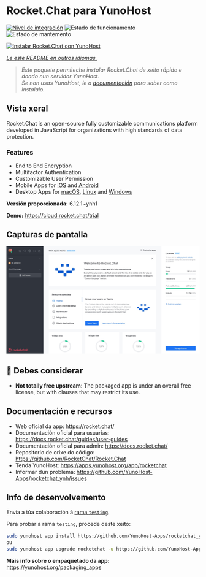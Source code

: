<!--
NOTA: Este README foi creado automáticamente por <https://github.com/YunoHost/apps/tree/master/tools/readme_generator>
NON debe editarse manualmente.
-->

# Rocket.Chat para YunoHost

[![Nivel de integración](https://dash.yunohost.org/integration/rocketchat.svg)](https://ci-apps.yunohost.org/ci/apps/rocketchat/) ![Estado de funcionamento](https://ci-apps.yunohost.org/ci/badges/rocketchat.status.svg) ![Estado de mantemento](https://ci-apps.yunohost.org/ci/badges/rocketchat.maintain.svg)

[![Instalar Rocket.Chat con YunoHost](https://install-app.yunohost.org/install-with-yunohost.svg)](https://install-app.yunohost.org/?app=rocketchat)

*[Le este README en outros idiomas.](./ALL_README.md)*

> *Este paquete permíteche instalar Rocket.Chat de xeito rápido e doado nun servidor YunoHost.*  
> *Se non usas YunoHost, le a [documentación](https://yunohost.org/install) para saber como instalalo.*

## Vista xeral

Rocket.Chat is an open-source fully customizable communications platform developed in JavaScript for organizations with high standards of data protection.

### Features

- End to End Encryption
- Multifactor Authentication
- Customizable User Permission
- Mobile Apps for [iOS](https://apps.apple.com/app/rocket-chat/id1148741252) and [Android](https://play.google.com/store/apps/details?id=chat.rocket.android)
- Desktop Apps for [macOS](https://apps.apple.com/br/app/rocket-chat/id1086818840), [Linux](https://snapcraft.io/rocketchat-desktop) and [Windows](https://releases.rocket.chat/desktop/latest/download)

**Versión proporcionada:** 6.12.1~ynh1

**Demo:** <https://cloud.rocket.chat/trial>

## Capturas de pantalla

![Captura de pantalla de Rocket.Chat](./doc/screenshots/screenshot.jpg)

## :red_circle: Debes considerar

- **Not totally free upstream**: The packaged app is under an overall free license, but with clauses that may restrict its use.

## Documentación e recursos

- Web oficial da app: <https://rocket.chat/>
- Documentación oficial para usuarias: <https://docs.rocket.chat/guides/user-guides>
- Documentación oficial para admin: <https://docs.rocket.chat/>
- Repositorio de orixe do código: <https://github.com/RocketChat/Rocket.Chat>
- Tenda YunoHost: <https://apps.yunohost.org/app/rocketchat>
- Informar dun problema: <https://github.com/YunoHost-Apps/rocketchat_ynh/issues>

## Info de desenvolvemento

Envía a túa colaboración á [rama `testing`](https://github.com/YunoHost-Apps/rocketchat_ynh/tree/testing).

Para probar a rama `testing`, procede deste xeito:

```bash
sudo yunohost app install https://github.com/YunoHost-Apps/rocketchat_ynh/tree/testing --debug
ou
sudo yunohost app upgrade rocketchat -u https://github.com/YunoHost-Apps/rocketchat_ynh/tree/testing --debug
```

**Máis info sobre o empaquetado da app:** <https://yunohost.org/packaging_apps>
